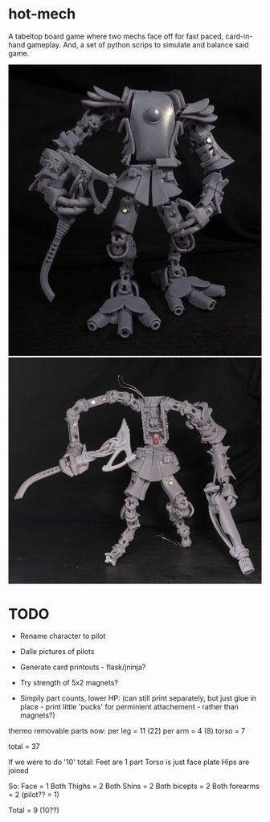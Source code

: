# hot-mech
A tabeltop board game where two mechs face off for fast paced, card-in-hand gameplay. And, a set of python scrips to simulate and balance said game.

![thermo mech](thermo.jpg?raw=true)
![thermo damedged](therm-dmg.jpg?raw=true)

# TODO
* Rename character to pilot
* Dalle pictures of pilots
* Generate card printouts - flask/jninja?
* Try strength of 5x2 magnets?

* Simpily part counts, lower HP:
(can still print separately, but just glue in place - print little 'pucks' for perminient attachement - rather than magnets?)

thermo removable parts now:
per leg = 11 (22)
per arm = 4 (8)
torso = 7

total = 37

If we were to do '10' total:
Feet are 1 part
Torso is just face plate
Hips are joined

So:
Face = 1
Both Thighs = 2
Both Shins = 2
Both bicepts = 2
Both forearms = 2
(pilot?? = 1)

Total = 9 (10??)
